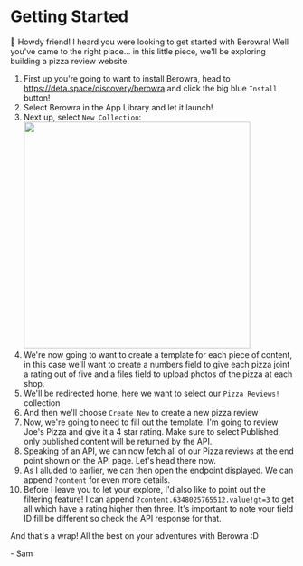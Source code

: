 # Getting Started

👋 Howdy friend! I heard you were looking to get started with Berowra! Well you've came to the right place... in this little piece, we'll be exploring building a pizza review website.

1. First up you're going to want to install Berowra, head to https://deta.space/discovery/berowra and click the big blue `Install` button!
2. Select Berowra in the App Library and let it launch!
3. Next up, select `New Collection`: <br /> <img src="https://cloud-cusao41w8-hack-club-bot.vercel.app/2screenshot_2021-07-24_at_12.48.29_pm.png" width="400" />
4. We're now going to want to create a template for each piece of content, in this case we'll want to create a numbers field to give each pizza joint a rating out of five and a files field to upload photos of the pizza at each shop.
5. We'll be redirected home, here we want to select our `Pizza Reviews!` collection
6. And then we'll choose `Create New` to create a new pizza review
7. Now, we're going to need to fill out the template. I'm going to review Joe's Pizza and give it a 4 star rating. Make sure to select Published, only published content will be returned by the API.
8. Speaking of an API, we can now fetch all of our Pizza reviews at the end point shown on the API page. Let's head there now.
9. As I alluded to earlier, we can then open the endpoint displayed. We can append `?content` for even more details.
10. Before I leave you to let your explore, I'd also like to point out the filtering feature! I can append `?content.6348025765512.value!gt=3` to get all which have a rating higher then three. It's important to note your field ID fill be different so check the API response for that.

And that's a wrap! All the best on your adventures with Berowra :D

\- Sam
